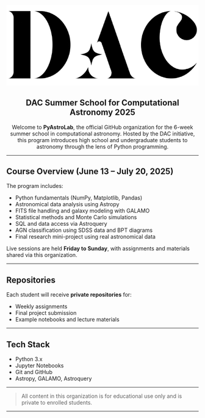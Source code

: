 
<p align="center">
  <img src="dac.png" width="600" alt="DAC Logo">
</p>

<h2 align="center">DAC Summer School for Computational Astronomy 2025</h2>

<p align="center">
  Welcome to <strong>PyAstroLab</strong>, the official GitHub organization for the 6-week summer school in computational astronomy. Hosted by the DAC initiative, this program introduces high school and undergraduate students to astronomy through the lens of Python programming.
</p>

---

## Course Overview (June 13 – July 20, 2025)

The program includes:

* Python fundamentals (NumPy, Matplotlib, Pandas)
* Astronomical data analysis using Astropy
* FITS file handling and galaxy modeling with GALAMO
* Statistical methods and Monte Carlo simulations
* SQL and data access via Astroquery
* AGN classification using SDSS data and BPT diagrams
* Final research mini-project using real astronomical data

Live sessions are held **Friday to Sunday**, with assignments and materials shared via this organization.

---

## Repositories

Each student will receive **private repositories** for:

* Weekly assignments
* Final project submission
* Example notebooks and lecture materials

---

## Tech Stack

* Python 3.x
* Jupyter Notebooks
* Git and GitHub
* Astropy, GALAMO, Astroquery

---

> All content in this organization is for educational use only and is private to enrolled students.

---
